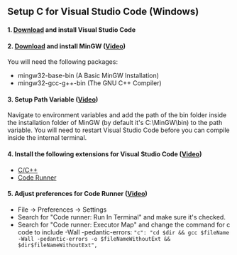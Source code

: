 ## Setup C for Visual Studio Code (Windows)
 
#### 1. [Download](https://code.visualstudio.com/) and install Visual Studio Code
 
#### 2. [Download](http://www.mingw.org/) and install MinGW ([Video](https://youtu.be/guM4XS43m4I?t=29))  
  You will need the following packages:
  - mingw32-base-bin (A Basic MinGW Installation)
  - mingw32-gcc-g++-bin (The GNU C++ Compiler)
  
#### 3. Setup Path Variable ([Video](https://youtu.be/guM4XS43m4I?t=338))
  Navigate to environment variables and add the path of the bin folder inside the installation folder of MinGW (by default it's C:\MinGW\bin) to the path variable.
  You will need to restart Visual Studio Code before you can compile inside the internal terminal.
 
#### 4. Install the following extensions for Visual Studio Code ([Video](https://youtu.be/77v-Poud_io?t=51))
- [C/C++](https://marketplace.visualstudio.com/items?itemName=ms-vscode.cpptools)
- [Code Runner](https://marketplace.visualstudio.com/items?itemName=formulahendry.code-runner)
 
#### 5. Adjust preferences for Code Runner ([Video](https://youtu.be/77v-Poud_io?t=349))
- File -> Preferences -> Settings
- Search for "Code runner: Run In Terminal" and make sure it's checked.
- Search for "Code runner: Executor Map" and change the command for c code to include -Wall -pedantic-errors:
`"c": "cd $dir && gcc $fileName -Wall -pedantic-errors -o $fileNameWithoutExt && $dir$fileNameWithoutExt",`
